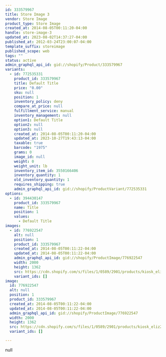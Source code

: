 ```yaml
---
id: 333579967
title: Store Image 3
vendor: Store Image
product_type: Store Image
created_at: 2014-08-05T00:11:20-04:00
handle: store-image-3
updated_at: 2023-08-02T14:37:27-04:00
published_at: 2012-03-24T23:00:07-04:00
template_suffix: storeimage
published_scope: web
tags: ""
status: active
admin_graphql_api_id: gid://shopify/Product/333579967
variants:
  - id: 772535331
    product_id: 333579967
    title: Default Title
    price: "0.00"
    sku: null
    position: 1
    inventory_policy: deny
    compare_at_price: null
    fulfillment_service: manual
    inventory_management: null
    option1: Default Title
    option2: null
    option3: null
    created_at: 2014-08-05T00:11:20-04:00
    updated_at: 2023-10-27T19:43:13-04:00
    taxable: true
    barcode: "1975"
    grams: 0
    image_id: null
    weight: 0
    weight_unit: lb
    inventory_item_id: 3550166406
    inventory_quantity: 1
    old_inventory_quantity: 1
    requires_shipping: true
    admin_graphql_api_id: gid://shopify/ProductVariant/772535331
options:
  - id: 394430147
    product_id: 333579967
    name: Title
    position: 1
    values:
      - Default Title
images:
  - id: 776922547
    alt: null
    position: 1
    product_id: 333579967
    created_at: 2014-08-05T00:11:22-04:00
    updated_at: 2014-08-05T00:11:22-04:00
    admin_graphql_api_id: gid://shopify/ProductImage/776922547
    width: 2000
    height: 1362
    src: https://cdn.shopify.com/s/files/1/0589/2901/products/kiosk_eliz2.jpeg?v=1407211882
    variant_ids: []
image:
  id: 776922547
  alt: null
  position: 1
  product_id: 333579967
  created_at: 2014-08-05T00:11:22-04:00
  updated_at: 2014-08-05T00:11:22-04:00
  admin_graphql_api_id: gid://shopify/ProductImage/776922547
  width: 2000
  height: 1362
  src: https://cdn.shopify.com/s/files/1/0589/2901/products/kiosk_eliz2.jpeg?v=1407211882
  variant_ids: []

---
```


null